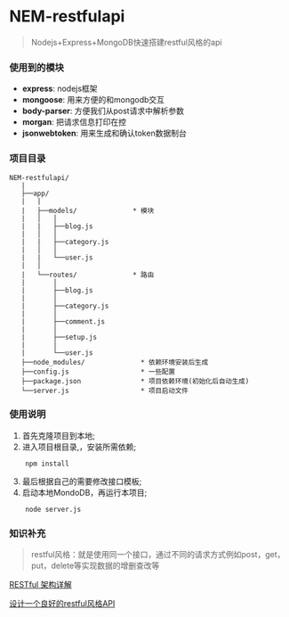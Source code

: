 # NEM-restfulapi
> Nodejs+Express+MongoDB快速搭建restful风格的api

### 使用到的模块
- **express**: nodejs框架
- **mongoose**: 用来方便的和mongodb交互
- **body-parser**: 方便我们从post请求中解析参数
- **morgan**: 把请求信息打印在控
- **jsonwebtoken**: 用来生成和确认token数据制台

### 项目目录
```
NEM-restfulapi/
   |
   ├──app/
   |   |
   |   ├──models/              * 模块
   |   │   │      
   |   |   ├──blog.js
   |   │   │
   |   |   ├──category.js
   |   │   │
   |   |   └──user.js
   |   │
   |   └──routes/              * 路由
   |       │      
   |       ├──blog.js
   |       │
   |       ├──category.js
   |       │
   |       ├──comment.js
   |       │
   |       ├──setup.js
   |       │
   |       └──user.js
   ├──node_modules/              * 依赖环境安装后生成
   ├──config.js                  * 一些配置
   ├──package.json               * 项目依赖环境(初始化后自动生成)
   └──server.js                  * 项目启动文件
```

### 使用说明
1. 首先克隆项目到本地;
2. 进入项目根目录,，安装所需依赖;
```
    npm install
```
3. 最后根据自己的需要修改接口模板;
4. 启动本地MondoDB，再运行本项目;
```
    node server.js
```

### 知识补充
> restful风格：就是使用同一个接口，通过不同的请求方式例如post，get，put，delete等实现数据的增删查改等

[RESTful 架构详解](https://www.runoob.com/w3cnote/restful-architecture.html)

[设计一个良好的restful风格API](https://blog.csdn.net/shog808/article/details/79932968)
